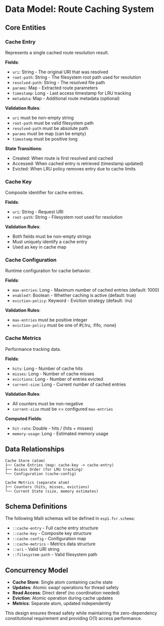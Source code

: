 # Data Model: Route Caching System

## Core Entities

### Cache Entry
Represents a single cached route resolution result.

**Fields**:
- `uri`: String - The original URI that was resolved
- `root-path`: String - The filesystem root path used for resolution
- `resolved-path`: String - The resolved file path
- `params`: Map - Extracted route parameters
- `timestamp`: Long - Last access timestamp for LRU tracking
- `metadata`: Map - Additional route metadata (optional)

**Validation Rules**:
- `uri` must be non-empty string
- `root-path` must be valid filesystem path
- `resolved-path` must be absolute path
- `params` must be map (can be empty)
- `timestamp` must be positive long

**State Transitions**:
- Created: When route is first resolved and cached
- Accessed: When cached entry is retrieved (timestamp updated)
- Evicted: When LRU policy removes entry due to cache limits

### Cache Key
Composite identifier for cache entries.

**Fields**:
- `uri`: String - Request URI
- `root-path`: String - Filesystem root used for resolution

**Validation Rules**:
- Both fields must be non-empty strings
- Must uniquely identify a cache entry
- Used as key in cache map

### Cache Configuration
Runtime configuration for cache behavior.

**Fields**:
- `max-entries`: Long - Maximum number of cached entries (default: 1000)
- `enabled?`: Boolean - Whether caching is active (default: true)
- `eviction-policy`: Keyword - Eviction strategy (default: :lru)

**Validation Rules**:
- `max-entries` must be positive integer
- `eviction-policy` must be one of #{:lru, :fifo, :none}

### Cache Metrics
Performance tracking data.

**Fields**:
- `hits`: Long - Number of cache hits
- `misses`: Long - Number of cache misses
- `evictions`: Long - Number of entries evicted
- `current-size`: Long - Current number of cached entries

**Validation Rules**:
- All counters must be non-negative
- `current-size` must be <= configured `max-entries`

**Computed Fields**:
- `hit-rate`: Double - hits / (hits + misses)
- `memory-usage`: Long - Estimated memory usage

## Data Relationships

```
Cache Store (atom)
├── Cache Entries (map: cache-key -> cache-entry)
├── Access Order (for LRU tracking)
└── Configuration (cache-config)

Cache Metrics (separate atom)
├── Counters (hits, misses, evictions)
└── Current State (size, memory estimates)
```

## Schema Definitions

The following Malli schemas will be defined in `esp1.fsr.schema`:

- `::cache-entry` - Full cache entry structure
- `::cache-key` - Composite key structure
- `::cache-config` - Configuration map
- `::cache-metrics` - Metrics data structure
- `::uri` - Valid URI string
- `::filesystem-path` - Valid filesystem path

## Concurrency Model

- **Cache Store**: Single atom containing cache state
- **Updates**: Atomic swap! operations for thread safety
- **Read Access**: Direct deref (no coordination needed)
- **Eviction**: Atomic operation during cache updates
- **Metrics**: Separate atom, updated independently

This design ensures thread safety while maintaining the zero-dependency constitutional requirement and providing O(1) access performance.